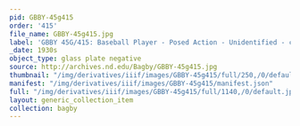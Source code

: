 ```yaml
---
pid: GBBY-45g415
order: '415'
file_name: GBBY-45g415.jpg
label: 'GBBY 45G/415: Baseball Player - Posed Action - Unidentified - c1930s'
_date: 1930s
object_type: glass plate negative
source: http://archives.nd.edu/Bagby/GBBY-45g415.jpg
thumbnail: "/img/derivatives/iiif/images/GBBY-45g415/full/250,/0/default.jpg"
manifest: "/img/derivatives/iiif/images/GBBY-45g415/manifest.json"
full: "/img/derivatives/iiif/images/GBBY-45g415/full/1140,/0/default.jpg"
layout: generic_collection_item
collection: bagby
---
```

